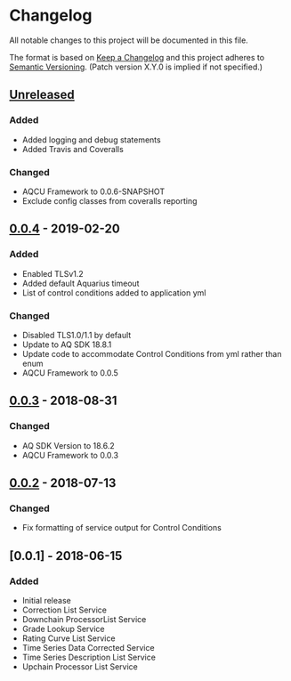 # Changelog
All notable changes to this project will be documented in this file.

The format is based on [Keep a Changelog](http://keepachangelog.com/en/1.0.0/)
and this project adheres to [Semantic Versioning](http://semver.org/spec/v2.0.0.html). (Patch version X.Y.0 is implied if not specified.)

## [Unreleased]
### Added
- Added logging and debug statements
- Added Travis and Coveralls

### Changed
- AQCU Framework to 0.0.6-SNAPSHOT
- Exclude config classes from coveralls reporting

## [0.0.4] - 2019-02-20
### Added
- Enabled TLSv1.2
- Added default Aquarius timeout
- List of control conditions added to application yml

### Changed
- Disabled TLS1.0/1.1 by default
- Update to AQ SDK 18.8.1
- Update code to accommodate Control Conditions from yml rather than enum
- AQCU Framework to 0.0.5

## [0.0.3] - 2018-08-31
### Changed 
- AQ SDK Version to 18.6.2
- AQCU Framework to 0.0.3

## [0.0.2] - 2018-07-13
### Changed
- Fix formatting of service output for Control Conditions

## [0.0.1] - 2018-06-15
### Added 
- Initial release
- Correction List Service
- Downchain ProcessorList Service
- Grade Lookup Service
- Rating Curve List Service
- Time Series Data Corrected Service
- Time Series Description List Service
- Upchain Processor List Service

[Unreleased]: https://github.com/USGS-CIDA/aqcu-lookups/compare/aqcu-lookups-0.0.4...master
[0.0.2]: https://github.com/USGS-CIDA/aqcu-lookups/compare/aqcu-lookups-0.0.1...aqcu-lookups-0.0.2
[0.0.3]: https://github.com/USGS-CIDA/aqcu-lookups/compare/aqcu-lookups-0.0.2...aqcu-lookups-0.0.3
[0.0.4]: https://github.com/USGS-CIDA/aqcu-lookups/compare/aqcu-lookups-0.0.3...aqcu-lookups-0.0.4

